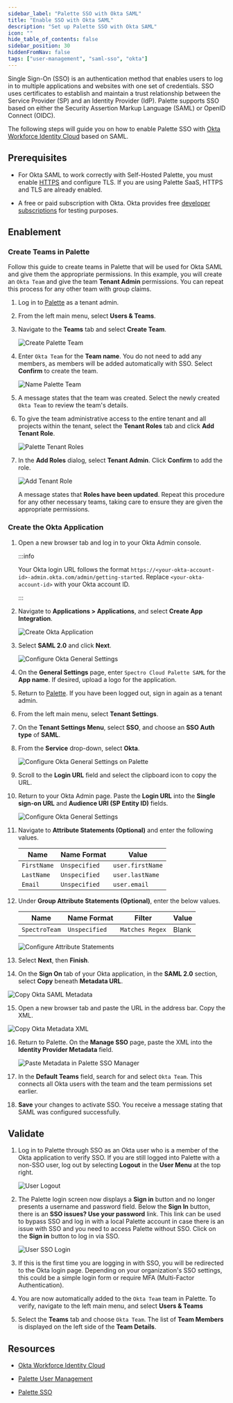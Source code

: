 ```yaml
---
sidebar_label: "Palette SSO with Okta SAML"
title: "Enable SSO with Okta SAML"
description: "Set up Palette SSO with Okta SAML"
icon: ""
hide_table_of_contents: false
sidebar_position: 30
hiddenFromNav: false
tags: ["user-management", "saml-sso", "okta"]
---
```


Single Sign-On (SSO) is an authentication method that enables users to log in to multiple applications and websites with
one set of credentials. SSO uses certificates to establish and maintain a trust relationship between the Service
Provider (SP) and an Identity Provider (IdP). Palette supports SSO based on either the Security Assertion Markup
Language (SAML) or OpenID Connect (OIDC).

The following steps will guide you on how to enable Palette SSO with
[Okta Workforce Identity Cloud](https://www.okta.com/products/single-sign-on/) based on SAML.

## Prerequisites

- For Okta SAML to work correctly with Self-Hosted Palette, you must enable
  [HTTPS](../../../enterprise-version/system-management/ssl-certificate-management#enablement) and configure TLS. If you
  are using Palette SaaS, HTTPS and TLS are already enabled.

- A free or paid subscription with Okta. Okta provides free [developer subscriptions](https://developer.okta.com/signup/) for testing purposes.

## Enablement

### Create Teams in Palette

Follow this guide to create teams in Palette that will be used for Okta SAML and give them the appropriate permissions.
In this example, you will create an `Okta Team` and give the team **Tenant Admin** permissions. You can repeat this
process for any other team with group claims.

1.  Log in to [Palette](https://console.spectrocloud.com/) as a tenant admin.

2.  From the left main menu, select **Users & Teams**.

3.  Navigate to the **Teams** tab and select **Create Team**.

    ![Create Palette Team](/palette-sso-with-adfs-images/how-to_palette-sso-with-adfs_create-team.webp)

4.  Enter `Okta Team` for the **Team name**. You do not need to add any members, as members will be added automatically
    with SSO. Select **Confirm** to create the team.

    ![Name Palette Team](/palette-sso-with-adfs-images/how-to_palette-sso-with-adfs_name-team.webp)

5.  A message states that the team was created. Select the newly created `Okta Team` to review the team's details.
6.  To give the team administrative access to the entire tenant and all projects within the tenant, select the **Tenant
    Roles** tab and click **Add Tenant Role**.

    ![Palette Tenant Roles](/palette-sso-with-adfs-images/how-to_palette-sso-with-adfs_tenant-roles.webp)

7.  In the **Add Roles** dialog, select **Tenant Admin**. Click **Confirm** to add the role.

    ![Add Tenant Role](/palette-sso-with-adfs-images/how-to_palette-sso-with-adfs_add-tenant-role.webp)

    A message states that **Roles have been updated**. Repeat this procedure for any other necessary teams, taking care
    to ensure they are given the appropriate permissions.

### Create the Okta Application

1. Open a new browser tab and log in to your Okta Admin console.

   :::info

   Your Okta login URL follows the format `https://<your-okta-account-id>-admin.okta.com/admin/getting-started`. Replace
   `<your-okta-account-id>` with your Okta account ID.

   :::

2. Navigate to **Applications > Applications**, and select **Create App Integration**.

   ![Create Okta Application](/saml-okta-images/user-management_saml-sso_palette-sso-with-okta-saml_create-application.webp)

3. Select **SAML 2.0** and click **Next**.

   ![Configure Okta General Settings](/saml-okta-images/user-management_saml-sso_palette-sso-with-okta-saml_app_integration.webp)

4. On the **General Settings** page, enter `Spectro Cloud Palette SAML` for the **App name**. If desired, upload a logo
   for the application.

5. Return to [Palette](https://console.spectrocloud.com/). If you have been logged out, sign in again as a tenant admin.

6. From the left main menu, select **Tenant Settings**.

7. On the **Tenant Settings Menu**, select **SSO**, and choose an **SSO Auth type** of **SAML**.

8. From the **Service** drop-down, select **Okta**.

   ![Configure Okta General Settings on Palette](/saml-okta-images/user-management_saml-sso_palette-sso-with-okta-saml_palette-okta-setting.webp)

9. Scroll to the **Login URL** field and select the clipboard icon to copy the URL.

10. Return to your Okta Admin page. Paste the **Login URL** into the **Single sign-on URL** and **Audience URI (SP
    Entity ID)** fields.

    ![Configure Okta General Settings](/saml-okta-images/user-management_saml-sso_palette-sso-with-okta-saml_general-settings.webp)

11. Navigate to **Attribute Statements (Optional)** and enter the following values.

    | Name        | Name Format   | Value            |
    | ----------- | ------------- | ---------------- |
    | `FirstName` | `Unspecified` | `user.firstName` |
    | `LastName`  | `Unspecified` | `user.lastName`  |
    | `Email`     | `Unspecified` | `user.email`     |

12. Under **Group Attribute Statements (Optional)**, enter the below values.

    | Name          | Name Format   | Filter          | Value |
    | ------------- | ------------- | --------------- | ----- |
    | `SpectroTeam` | `Unspecified` | `Matches Regex` | Blank |

    ![Configure Attribute Statements](/saml-okta-images/user-management_saml-sso_palette-sso-with-okta-saml_attribute-statements.webp)

13. Select **Next**, then **Finish**.

14. On the **Sign On** tab of your Okta application, in the **SAML 2.0** section, select **Copy** beneath **Metadata
    URL**.

![Copy Okta SAML Metadata](/saml-okta-images/user-management_saml-sso_palette-sso-with-okta-saml_metadata-url.webp)

15. Open a new browser tab and paste the URL in the address bar. Copy the XML.

![Copy Okta Metadata XML](/saml-okta-images/user-management_saml-sso_palette-sso-with-okta-saml_metadata-xml.webp)

16. Return to Palette. On the **Manage SSO** page, paste the XML into the **Identity Provider Metadata** field.

    ![Paste Metadata in Palette SSO Manager](/saml-okta-images/user-management_saml-sso_palette-sso-with-okta-saml_palette-manage-sso-okta-saml_meta_data.webp)

17. In the **Default Teams** field, search for and select `Okta Team`. This connects all Okta users with the team and
    the team permissions set earlier.

18. **Save** your changes to activate SSO. You receive a message stating that SAML was configured successfully.

## Validate

1. Log in to Palette through SSO as an Okta user who is a member of the Okta application to verify SSO. If you are still
   logged into Palette with a non-SSO user, log out by selecting **Logout** in the **User Menu** at the top right.

   ![User Logout](/oidc-okta-images/oidc-okta_user-logout.webp)

2. The Palette login screen now displays a **Sign in** button and no longer presents a username and password field.
   Below the **Sign In** button, there is an **SSO issues? Use your password** link. This link can be used to bypass SSO
   and log in with a local Palette account in case there is an issue with SSO and you need to access Palette without
   SSO. Click on the **Sign in** button to log in via SSO.

   ![User SSO Login](/oidc-okta-images/oidc-okta_palette-login.webp)

3. If this is the first time you are logging in with SSO, you will be redirected to the Okta login page. Depending on
   your organization's SSO settings, this could be a simple login form or require MFA (Multi-Factor Authentication).

4. You are now automatically added to the `Okta Team` team in Palette. To verify, navigate to the left main menu, and
   select **Users & Teams**

5. Select the **Teams** tab and choose `Okta Team`. The list of **Team Members** is displayed on the left side of the
   **Team Details**.

## Resources

- [Okta Workforce Identity Cloud](https://www.okta.com/products/single-sign-on/)

- [Palette User Management](../user-management.md)

- [Palette SSO](saml-sso.md)
